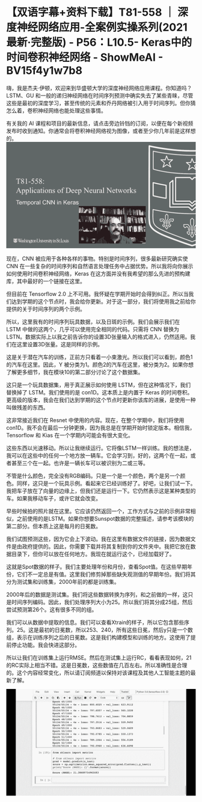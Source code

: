 # 【双语字幕+资料下载】T81-558 ｜ 深度神经网络应用-全案例实操系列(2021最新·完整版) - P56：L10.5- Keras中的时间卷积神经网络 - ShowMeAI - BV15f4y1w7b8

嗨，我是杰夫·伊顿，欢迎来到华盛顿大学的深度神经网络应用课程。你知道吗？ LSTM、GU 和一般的递归神经网络在时间序列预测中确实失去了某些青睐，尽管这些是最初的深度学习，甚至传统的元素和乔丹网络被引入用于时间序列。但你猜怎么着，卷积神经网络也能处理这些事情。

有关我的 AI 课程和项目的最新信息，请点击旁边铃铛的订阅，以便在每个新视频发布时收到通知。你通常会将卷积神经网络视为图像，或者至少你几年前是这样想的。![](img/00724811073eaf12285e83eecc6afed0_1.png)

现在，CNN 被应用于各种各样的事物。特别是时间序列，很多最新研究确实使 CNN 在一些复杂的时间序列和自然语言处理任务中占据优势。所以我将向你展示如何使用时间卷积神经网络，Keras 在这方面并没有我希望的那么先进的预构建库，其中最好的一个链接在这里。

但目前在 Tensorflow 2.0 上不可用。我怀疑在学期开始时会得到纠正。所以当我们达到学期的这个节点时，我会给你更新。对于这一部分，我们将使用我之前给你提供的关于时间序列的两个示例。

所以，这里我有的时间序列玩具数据，以及日斑的示例。我们会展示我们在 LSTM 中做的这两个，几乎可以使用完全相同的代码。只需将 CNN 替换为 LSTN。数据实际上以我之前告诉你的设置3D张量输入的格式进入，仍然适用。我们在这里设置3D张量。这是同样的示例。

这是关于潜在汽车的训练，正前方只看着一小束激光。所以我们可以看到，颜色1的汽车在这里。因此，Y 被分类为1。颜色2的汽车在这里，被分类为2。如果你想了解更多细节，我在模块10的第二部分讨论了这个数据集。

这只是一个玩具数据集，用于真正展示如何使用 LSTM，但在这种情况下，我们替换掉了 LSTM。我们使用的是 con1D。这本质上是内置于 Keras 的时间卷积。更高级的版本，我会在我们达到学期的这个节点时更新你该库的进展，是使用一种叫做残差的东西。

这非常接近我们在 Resnet 中使用的内容。现在，在整个学期中，我们将使用 con1D。我不会在最后一分钟更换，因为我总是在学期开始时锁定版本。相信我，Tensorflow 和 Kias 在一个学期内可能会有很大变化。

这些东西以光速移动。所以让我继续运行。它将像LSTM一样训练。我的想法是，我可以在这些中的任何一个地方放一辆车。它会学习到，好的，这两个在一起，或者甚至三个在一起。也许是一辆长车可以被识别为二或三等。

不管是什么颜色，完全没有RGB编码。只是一个是一个颜色，两个是另一个颜色。同样，这只是一个玩具示例。看起来它已经训练好了。好吧，让我们试一下。我把车子放在了向量的边缘上，但我们还是运行一下。它仍然表示这是某种类型的车。如果我移动车子，或许它就会改变。

早些时候拍的照片就在这里。它应该仍然返回一个，工作方式与之前的示例非常相似，之前使用的是LSTM。如果你想要Sunspot数据的完整描述，请参考该模块的第二部分。但本质上这是每月的日冕数。

我们试图预测这些，因为它会上下波动。我在这里有数据文件的链接，因为数据文件是由政府提供的。因此，你需要下载并将其复制到你的文件夹中。我把它放在数据目录下，但你可以放在任何地方。我现在就运行这个，已经加载好了。

这就是Spot数据的样子。我们主要处理年份和月份，查看Spot值。在这些早期年份，它们不一定总是有值。这里我们修剪掉那些缺失观测值的早期年份。我们将其分为测试集和训练集，2000年前的都是训练集。

2000年后的数据是测试集。我们将这些数据转换为序列，和之前做的一样，这只是时间序列编码。因此，我们处理序列大小为25。所以我们将其分成25组，然后尝试预测第26个。这有很多不同的组。

我们可以从数据中提取的信息。我们可以查看Xtrain的样子，所以它包含那些序列。25。这是最初的日冕数，所以253、240，所有这些日冕，然后y只是一个数组，表示在训练序列之后的日冕数。这是我们构建模型和训练的地方。这使用了提前停止功能。我会快进这部分。

所以让我们在训练集上运行RMSE。然后在测试集上运行RC，看看表现如何，21的RC实际上相当不错。这是日冕数，这些数值在几百左右。所以准确性是合理的。这个内容经常变化，所以请订阅频道以保持对该课程及其他人工智能主题的最新了解。

![](img/00724811073eaf12285e83eecc6afed0_3.png)
